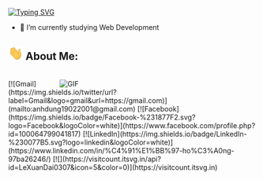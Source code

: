 [![Typing SVG](https://readme-typing-svg.demolab.com?font=Fira+Code&duration=3000&pause=500&color=F7A246&center=true&vCenter=true&multiline=true&width=435&height=59&lines=Hi+there+%2C+I'm+Viet+Hoang+.;+Welcome+to+my+Github)](https://git.io/typing-svg)
- 🌱 I’m currently studying Web Development

## <img src="https://raw.githubusercontent.com/ABSphreak/ABSphreak/master/gifs/Hi.gif" width="30"/> About Me:
<br>
<img align="right" alt="GIF" src="https://miro.medium.com/max/680/0*7Q3yvSIv_t0ioJ-Z.gif" width="400"/>
[![Gmail](https://img.shields.io/twitter/url?label=Gmail&logo=gmail&url=https://gmail.com)](mailto:anhdung19022001@gmail.com)
[![Facebook](https://img.shields.io/badge/Facebook-%231877F2.svg?logo=Facebook&logoColor=white)](https://www.facebook.com/profile.php?id=100064799041817) 
[![LinkedIn](https://img.shields.io/badge/LinkedIn-%230077B5.svg?logo=linkedin&logoColor=white)](https://www.linkedin.com/in/%C4%91%E1%BB%97-ho%C3%A0ng-97ba26246/)
[![](https://visitcount.itsvg.in/api?id=LeXuanDai0307&icon=5&color=0)](https://visitcount.itsvg.in)


<!--
**viethoang2810/viethoang2810** is a ✨ _special_ ✨ repository because its `README.md` (this file) appears on your GitHub profile.

Here are some ideas to get you started:

- 🤔 I’m looking for help with ...
- 💬 Ask me about ...
- 📫 How to reach me: ...
- 😄 Pronouns: ...
- ⚡ Fun fact: ...
-->
